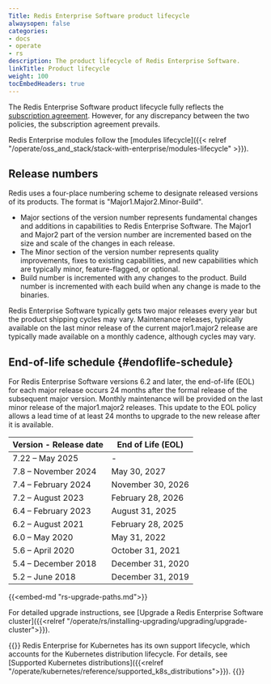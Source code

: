 ```yaml
---
Title: Redis Enterprise Software product lifecycle
alwaysopen: false
categories:
- docs
- operate
- rs
description: The product lifecycle of Redis Enterprise Software.
linkTitle: Product lifecycle
weight: 100
tocEmbedHeaders: true
---
```

The Redis Enterprise Software product lifecycle fully reflects the [subscription agreement](https://redis.com/software-subscription-agreement).
However, for any discrepancy between the two policies, the subscription agreement prevails.

Redis Enterprise modules follow the [modules lifecycle]({{< relref "/operate/oss_and_stack/stack-with-enterprise/modules-lifecycle" >}}).

## Release numbers

Redis uses a four-place numbering scheme to designate released versions of its products.
The format is "Major1.Major2.Minor-Build".

- Major sections of the version number represents fundamental changes and additions in
    capabilities to Redis  Enterprise Software. The Major1 and Major2 part of the
    version number are incremented based on the size and scale of the changes in each
    release.
- The Minor section of the version number represents quality improvements, fixes to
    existing capabilities, and new capabilities which are typically minor, feature-flagged, or optional. 
- Build number is incremented with any changes to the product. Build number is
    incremented with each build when any change is made to the binaries.

Redis Enterprise Software typically gets two major releases every year but the product shipping cycles may vary.
Maintenance releases, typically available on the last minor release of the current major1.major2 release are typically made available on a monthly cadence, although cycles may vary.

## End-of-life schedule {#endoflife-schedule}

For Redis Enterprise Software versions 6.2 and later, the end-of-life (EOL) for each major release occurs 24 months after the formal release of the subsequent major version. Monthly maintenance will be provided on the last minor release of the major1.major2 releases.
This update to the EOL policy allows a lead time of at least 24 months to upgrade to the new release after it is available.


| Version - Release date | End of Life (EOL)  |
| ----------------------------------------- | ------------------ |
| 7.22 – May 2025				            | - |
| 7.8 – November 2024				        | May 30, 2027 |
| 7.4 – February 2024				        | November 30, 2026 |
| 7.2 – August 2023				            | February 28, 2026 |
| 6.4 – February 2023						| August 31, 2025 |
| 6.2 – August 2021                         | February 28, 2025  |
| 6.0 – May 2020                            | May 31, 2022  |
| 5.6 – April 2020                          | October 31, 2021  |
| 5.4 – December 2018                       | December 31, 2020  |
| 5.2 – June 2018                           | December 31, 2019  |

{{<embed-md "rs-upgrade-paths.md">}}

For detailed upgrade instructions, see [Upgrade a Redis Enterprise Software cluster]({{<relref "/operate/rs/installing-upgrading/upgrading/upgrade-cluster">}}).

{{<note>}}
Redis Enterprise for Kubernetes has its own support lifecycle, which accounts for the Kubernetes distribution lifecycle. For details, see [Supported Kubernetes distributions]({{<relref "/operate/kubernetes/reference/supported_k8s_distributions">}}).
{{</note>}}
